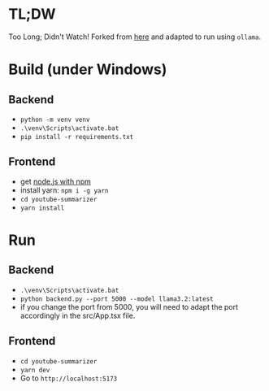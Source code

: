# TL;DW

Too Long; Didn't Watch!
Forked from [here](https://github.com/stong/tldw) and adapted to run using `ollama`.



# Build (under Windows)

## Backend
- `python -m venv venv`
- `.\venv\Scripts\activate.bat`
- `pip install -r requirements.txt`


## Frontend
- get [node.js with npm](https://nodejs.org/en/download/)
- install yarn: `npm i -g yarn`
- `cd youtube-summarizer`
- `yarn install`



# Run

## Backend
- `.\venv\Scripts\activate.bat`
- `python backend.py --port 5000 --model llama3.2:latest`
- if you change the port from 5000, you will need to adapt the port accordingly in the src/App.tsx file.


## Frontend
- `cd youtube-summarizer`
- `yarn dev`
- Go to `http://localhost:5173`